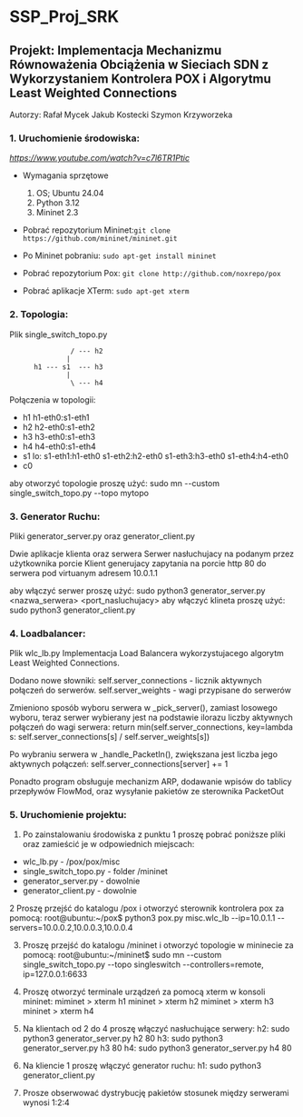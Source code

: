 # SSP_Proj_SRK

## Projekt: Implementacja Mechanizmu Równoważenia Obciążenia w Sieciach SDN z Wykorzystaniem Kontrolera POX i Algorytmu Least Weighted Connections

Autorzy:
Rafał Mycek
Jakub Kostecki
Szymon Krzyworzeka

### 1. Uruchomienie środowiska:
*https://www.youtube.com/watch?v=c7l6TR1Ptic*
  * Wymagania sprzętowe
    1. OS; Ubuntu 24.04
    2. Python 3.12
    3. Mininet 2.3

  * Pobrać repozytorium Mininet:`git clone https://github.com/mininet/mininet.git`
  * Po Mininet pobraniu: `sudo apt-get install mininet`
  * Pobrać repozytorium Pox: `git clone http://github.com/noxrepo/pox`
  * Pobrać aplikacje XTerm: `sudo apt-get xterm`

### 2. Topologia:
Plik single_switch_topo.py

                   / --- h2
                  |
          h1 --- s1  --- h3
                  |
                   \ --- h4

Połączenia w topologii:
- h1 h1-eth0:s1-eth1
- h2 h2-eth0:s1-eth2
- h3 h3-eth0:s1-eth3
- h4 h4-eth0:s1-eth4
- s1 lo:  s1-eth1:h1-eth0 s1-eth2:h2-eth0 s1-eth3:h3-eth0 s1-eth4:h4-eth0
- c0

aby otworzyć topologie proszę użyć: sudo mn --custom single_switch_topo.py --topo mytopo

### 3. Generator Ruchu:
Pliki generator_server.py oraz generator_client.py

Dwie aplikacje klienta oraz serwera
Serwer nasłuchujacy na podanym przez użytkownika porcie
Klient generujacy zapytania na porcie http 80 do serwera pod virtuanym adresem 10.0.1.1

aby włączyć serwer proszę użyć: sudo python3 generator_server.py <nazwa_serwera> <port_nasluchujacy>
aby włączyć klineta proszę użyć: sudo python3 generator_client.py

### 4. Loadbalancer:
Plik wlc_lb.py
Implementacja Load Balancera wykorzystujacego algorytm Least Weighted Connections.

Dodano nowe słowniki:
self.server_connections - licznik aktywnych połączeń do serwerów.
self.server_weights - wagi przypisane do serwerów

Zmieniono sposób wyboru serwera w _pick_server(), zamiast losowego wyboru, teraz serwer wybierany jest na podstawie ilorazu liczby aktywnych połączeń do wagi serwera:
return min(self.server_connections, key=lambda s: self.server_connections[s] / self.server_weights[s])

Po wybraniu serwera w _handle_PacketIn(), zwiększana jest liczba jego aktywnych połączeń:
self.server_connections[server] += 1

Ponadto program obsługuje mechanizm ARP, dodawanie wpisów do tablicy przepływów FlowMod, oraz wysyłanie pakietów ze sterownika PacketOut

### 5. Uruchomienie projektu:

1. Po zainstalowaniu środowiska z punktu 1 proszę pobrać poniższe pliki oraz zamieścić je w odpowiednich miejscach:
 * wlc_lb.py - /pox/pox/misc
 * single_switch_topo.py - folder /mininet
 * generator_server.py - dowolnie
 * generator_client.py - dowolnie

2 Proszę przejść do katalogu /pox i otworzyć sterownik kontrolera pox za pomocą:
   root@ubuntu:~/pox$ python3 pox.py misc.wlc_lb --ip=10.0.1.1 --servers=10.0.0.2,10.0.0.3,10.0.0.4
   
3. Proszę przejść do katalogu /mininet i otworzyć topologie w mininecie za pomocą:
   root@ubuntu:~/mininet$ sudo mn --custom single_switch_topo.py --topo singleswitch --controllers=remote, ip=127.0.0.1:6633
   
4. Proszę otworzyć terminale urządzeń za pomocą xterm w konsoli mininet:
   miminet > xterm h1
   mininet > xterm h2
   miminet > xterm h3
   mininet > xterm h4
   
5. Na klientach od 2 do 4 proszę włączyć nasłuchujące serwery:
   h2: sudo python3 generator_server.py h2 80
   h3: sudo python3 generator_server.py h3 80
   h4: sudo python3 generator_server.py h4 80

6. Na kliencie 1 proszę włączyć generator ruchu:
   h1: sudo python3 generator_client.py

7. Prosze obserwować dystrybucję pakietów
   stosunek między serwerami wynosi 1:2:4
